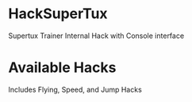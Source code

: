 # HackSuperTux
Supertux Trainer Internal Hack with Console interface

# Available Hacks
Includes Flying, Speed, and Jump Hacks
